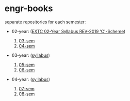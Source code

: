 # engr-books

separate repositories for each semester:

- 02-year: ([EXTC 02-Year Syllabus REV-2019 'C'-Scheme](./EXTC_02-Year_2019-C-Scheme.pdf))
    1. [03-sem](./) 
    2. [04-sem](https://github.com/2021-extc/04-sem)

- 03-year: ([syllabus](./EXTC_03-Year_2019-C-Scheme.pdf))
    1. [05-sem](./) 
    2. [06-sem](./)

- 04-year: ([syllabus](./))
    1. [07-sem](./) 
    2. [08-sem](./)
